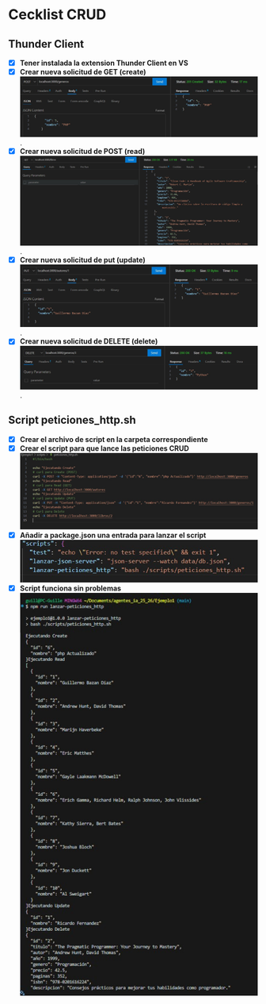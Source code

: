 # Cecklist CRUD

## Thunder Client

- [x] **Tener instalada la extension Thunder Client en VS**
- [x] **Crear nueva solicitud de GET (create)**
![Imagen get](./img/POST_thunder_client.jpg).
- [x] **Crear nueva solicitud de POST (read)**
![Imagen post](./img/GET_thunder_client.jpg).
- [x] **Crear nueva solicitud de put (update)**
![Imagen post](./img/PUT_thunder_client.jpg).
- [x] **Crear nueva solicitud de DELETE (delete)**
![Imagen post](./img/DELETE_thunder_client.jpg).

## Script peticiones_http.sh

- [x] **Crear el archivo de script en la carpeta correspondiente**
- [x] **Crear el script para que lance las peticiones CRUD**
![imagen script](./img/peticiones_http_sh.jpg)
- [x] **Añadir a package.json una entrada para lanzar el script**
![script en package.json](./img/package_json_script.jpg)
- [x] **Script funciona sin problemas**
![ejecucion peticiones_http](./img/ejecucion_script.jpg)